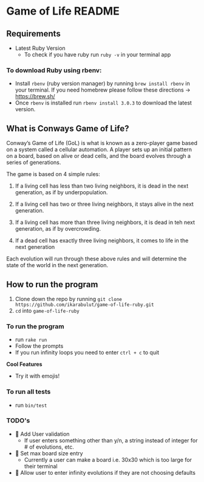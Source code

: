 # Game of Life README

## Requirements

- Latest Ruby Version
  - To check if you have ruby run `ruby -v` in your terminal app

### To download Ruby using rbenv:

- Install `rbenv` (ruby version manager) by running `brew install rbenv` in your terminal. If you need homebrew please follow these directions -> https://brew.sh/
- Once `rbenv` is installed run `rbenv install 3.0.3` to download the latest version.

## What is Conways Game of Life?

Conway’s Game of Life (GoL) is what is known as a zero-player game based on a system called a cellular automation. A player sets up an initial pattern on a board, based on alive or dead cells, and the board evolves through a series of generations.

The game is based on 4 simple rules:

1. If a living cell has less than two living neighbors, it is dead in the next generation, as if by underpopulation.

2. If a living cell has two or three living neighbors, it stays alive in the next generation.

3. If a living cell has more than three living neighbors, it is dead in teh next generation, as if by overcrowding.

4. If a dead cell has exactly three living neighbors, it comes to life in the next generation

Each evolution will run through these above rules and will determine the state of the world in the next generation.

## How to run the program

1. Clone down the repo by running `git clone https://github.com/ikarabulut/game-of-life-ruby.git`
2. `cd` into `game-of-life-ruby`

### To run the program

- run `rake run`
- Follow the prompts
- If you run infinity loops you need to enter `ctrl + c` to quit

<b> Cool Features </b>

- Try it with emojis!

### To run all tests

- run `bin/test`

### TODO's

- 🔴 Add User validation
  - If user enters something other than y/n, a string instead of integer for # of evolutions, etc.
- 🔴 Set max board size entry
  - Currently a user can make a board i.e. 30x30 which is too large for their terminal
- 🔴 Allow user to enter infinity evolutions if they are not choosing defaults
